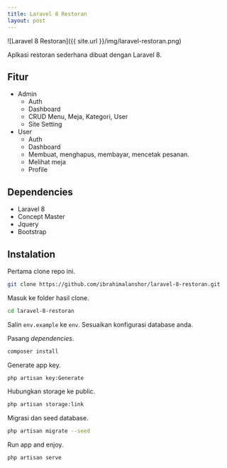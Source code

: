 ```yaml
---
title: Laravel 8 Restoran
layout: post
---
```


![Laravel 8 Restoran]({{ site.url }}/img/laravel-restoran.png)

Aplkasi restoran sederhana dibuat dengan Laravel 8.

## Fitur

* Admin
	* Auth
	* Dashboard
	* CRUD Menu, Meja, Kategori, User
	* Site Setting
* User
	* Auth
	* Dashboard
	* Membuat, menghapus, membayar, mencetak pesanan.
	* Melihat meja
	* Profile

## Dependencies

* Laravel 8
* Concept Master
* Jquery
* Bootstrap

## Instalation

Pertama clone repo ini.

```bash
git clone https://github.com/ibrahimalanshor/laravel-8-restoran.git
```

Masuk ke folder hasil clone.

```bash
cd laravel-8-restoran
```

Salin `env.example` ke `env`. Sesuaikan konfigurasi database anda.

Pasang *dependencies*.

```bash
composer install
```

Generate app key.

```bash
php artisan key:Generate
```

Hubungkan storage ke public.

```bash
php artisan storage:link
```

Migrasi dan seed database.

```bash
php artisan migrate --seed
```

Run app and enjoy.

```
php artisan serve
```